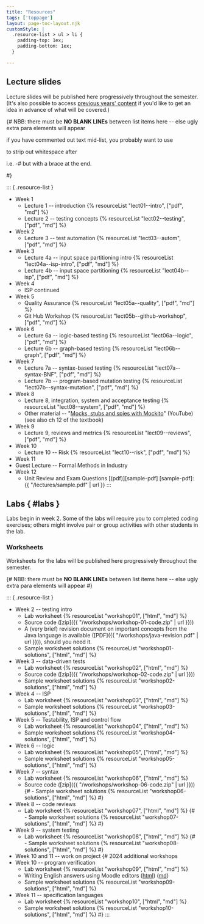 ```yaml
---
title: "Resources"
tags: ['toppage']
layout: page-toc-layout.njk
customStyle: |
  .resource-list > ul > li {
    padding-top: 1ex;
    padding-bottom: 1ex;
  }

---
```


## Lecture slides

Lecture slides will be published here progressively throughout
the semester. (It's also possible to access
[previous years' content](/faq/#previous-content) if you'd
like to get an idea in advance of what will be covered.)

{#
  NBB: there must be **NO BLANK LINEs** between list items here -- else
       ugly extra para elements will appear

 
 if you have commented out text mid-list, you probably want to use

  <hyphen><end-comment> to strip out whitespace after

  i.e. -# but with a brace at the end.

#}


::: { .resource-list }

- Week 1
  - Lecture 1 -- introduction {% resourceList "lect01--intro", ["pdf", "md"] %}
  - Lecture 2 -- testing concepts {% resourceList "lect02--testing", ["pdf", "md"] %}
- Week 2
  - Lecture 3 -- test automation {% resourceList "lect03--autom", ["pdf", "md"] %}
- Week 3
  - Lecture 4a -- input space partitioning intro {% resourceList "lect04a--isp-intro", ["pdf", "md"] %}
  - Lecture 4b -- input space partitioning {% resourceList "lect04b--isp", ["pdf", "md"] %}
- Week 4
  - ISP continued
- Week 5
  - Quality Assurance {% resourceList "lect05a--quality", ["pdf", "md"] %}
  - Git Hub Workshop {% resourceList "lect05b--github-workshop", ["pdf", "md"] %}
- Week 6
  - Lecture 6a -- logic-based testing {% resourceList "lect06a--logic", ["pdf", "md"] %}
  - Lecture 6b -- graph-based testing {% resourceList "lect06b--graph", ["pdf", "md"] %}
- Week 7
  - Lecture 7a -- syntax-based testing {% resourceList "lect07a--syntax-BNF", ["pdf", "md"] %}
  - Lecture 7b -- program-based mutation testing       {% resourceList "lect07b--syntax-mutation", ["pdf", "md"] %}
- Week 8
  - Lecture 8, integration, system and acceptance testing {% resourceList "lect08--system", ["pdf", "md"] %}
  - Other material -- "[Mocks, stubs and spies with Mockito](https://youtu.be/xXO8ft-tsrY)" (YouTube) \
    (see also ch 12 of the textbook)
- Week 9
  - Lecture 9, reviews and metrics  {% resourceList "lect09--reviews", ["pdf", "md"] %}
- Week 10
  - Lecture 10 -- Risk    {% resourceList "lect10--risk", ["pdf", "md"] %}
-  Week 11
  - Guest Lecture -- Formal Methods in Industry
- Week 12
  - Unit Review and Exam Questions  [(pdf)][sample-pdf]
[sample-pdf]: {{ "/lectures/sample.pdf" | url }}
:::


## Labs { #labs }

Labs begin in week 2.
Some of the labs will require you to completed coding
exercises; others might involve pair or group activities with other
students in the lab.

### Worksheets

Worksheets for the labs will be published here progressively throughout
the semester.

{#
  NBB: there must be **NO BLANK LINEs** between list items here -- else
       ugly extra para elements will appear
#}



::: { .resource-list }

- Week 2 -- testing intro
  - Lab worksheet {% resourceList "workshop01", ["html", "md"] %}
  - Source code ([zip]({{ "/workshops/workshop-01-code.zip" | url }}))
  - A (very brief) revision document on important concepts from the Java language is
    available ([PDF]({{ "/workshops/java-revision.pdf" | url }})), should you need it.
  - Sample worksheet solutions {% resourceList "workshop01-solutions", ["html", "md"] %}
- Week 3 -- data-driven tests
  - Lab worksheet {% resourceList "workshop02", ["html", "md"] %}
  - Source code ([zip]({{ "/workshops/workshop-02-code.zip" | url }}))
  - Sample worksheet solutions {% resourceList "workshop02-solutions", ["html", "md"] %}
- Week 4 -- ISP
  - Lab worksheet {% resourceList "workshop03", ["html", "md"] %}
  - Sample worksheet solutions {% resourceList "workshop03-solutions", ["html", "md"] %}
- Week 5 -- Testability, ISP and control flow
  - Lab worksheet {% resourceList "workshop04", ["html", "md"] %}
  - Sample worksheet solutions {% resourceList "workshop04-solutions", ["html", "md"] %}
- Week 6 -- logic
  - Lab worksheet {% resourceList "workshop05", ["html", "md"] %}
  - Sample worksheet solutions {% resourceList "workshop05-solutions", ["html", "md"] %}
- Week 7 -- syntax
  - Lab worksheet {% resourceList "workshop06", ["html", "md"] %} 
  - Source code ([zip]({{ "/workshops/workshop-06-code.zip" | url }}))  
 {#  - Sample worksheet solutions {% resourceList "workshop06-solutions", ["html", "md"] %} #}
- Week 8 -- code reviews
  - Lab worksheet               {% resourceList "workshop07", ["html", "md"] %}
{#   - Sample worksheet solutions  {% resourceList "workshop07-solutions", ["html", "md"] %} #}
- Week 9 -- system testing
  - Lab worksheet               {% resourceList "workshop08", ["html", "md"] %}
{#   - Sample worksheet solutions  {% resourceList "workshop08-solutions", ["html", "md"] %} #}
- Week 10 and 11 -- work on project
{# 2024 additional workshops
- Week 10 -- program verification
  - Lab worksheet               {% resourceList "workshop09", ["html", "md"] %}
  - Writing English answers using Moodle editors ([html](/workshops/moodle-editors.html)) ([md](/workshops/moodle-editors.md))
  - Sample worksheet solutions  {% resourceList "workshop09-solutions", ["html", "md"] %}
- Week 11 -- specification languages
  - Lab worksheet               {% resourceList "workshop10", ["html", "md"] %}
  - Sample worksheet solutions  {% resourceList "workshop10-solutions", ["html", "md"] %}
#}
:::


<!--
  vim: tw=92
-->
